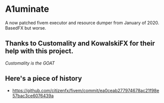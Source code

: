 # A1uminate
A now patched fivem executor and resource dumper from January of 2020. BasedFX but worse.

## Thanks to Customality and KowalskiFX for their help with this project.
_Customality is the GOAT_


## Here's a piece of history
- https://github.com/citizenfx/fivem/commit/ea0ceab277974678ac21f98e57bac3ce6076439a
